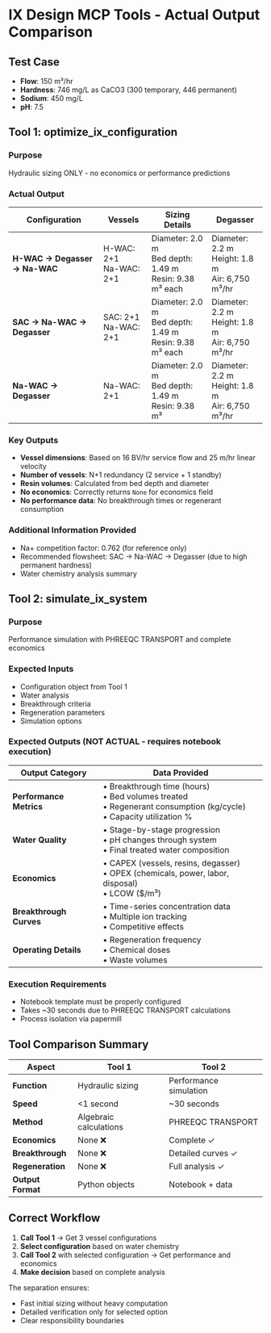 # IX Design MCP Tools - Actual Output Comparison

## Test Case
- **Flow**: 150 m³/hr
- **Hardness**: 746 mg/L as CaCO3 (300 temporary, 446 permanent)
- **Sodium**: 450 mg/L
- **pH**: 7.5

## Tool 1: optimize_ix_configuration

### Purpose
Hydraulic sizing ONLY - no economics or performance predictions

### Actual Output

| Configuration | Vessels | Sizing Details | Degasser |
|--------------|---------|----------------|----------|
| **H-WAC → Degasser → Na-WAC** | H-WAC: 2+1<br>Na-WAC: 2+1 | Diameter: 2.0 m<br>Bed depth: 1.49 m<br>Resin: 9.38 m³ each | Diameter: 2.2 m<br>Height: 1.8 m<br>Air: 6,750 m³/hr |
| **SAC → Na-WAC → Degasser** | SAC: 2+1<br>Na-WAC: 2+1 | Diameter: 2.0 m<br>Bed depth: 1.49 m<br>Resin: 9.38 m³ each | Diameter: 2.2 m<br>Height: 1.8 m<br>Air: 6,750 m³/hr |
| **Na-WAC → Degasser** | Na-WAC: 2+1 | Diameter: 2.0 m<br>Bed depth: 1.49 m<br>Resin: 9.38 m³ | Diameter: 2.2 m<br>Height: 1.8 m<br>Air: 6,750 m³/hr |

### Key Outputs
- **Vessel dimensions**: Based on 16 BV/hr service flow and 25 m/hr linear velocity
- **Number of vessels**: N+1 redundancy (2 service + 1 standby)
- **Resin volumes**: Calculated from bed depth and diameter
- **No economics**: Correctly returns `None` for economics field
- **No performance data**: No breakthrough times or regenerant consumption

### Additional Information Provided
- Na+ competition factor: 0.762 (for reference only)
- Recommended flowsheet: SAC → Na-WAC → Degasser (due to high permanent hardness)
- Water chemistry analysis summary

## Tool 2: simulate_ix_system

### Purpose
Performance simulation with PHREEQC TRANSPORT and complete economics

### Expected Inputs
- Configuration object from Tool 1
- Water analysis
- Breakthrough criteria
- Regeneration parameters
- Simulation options

### Expected Outputs (NOT ACTUAL - requires notebook execution)

| Output Category | Data Provided |
|----------------|---------------|
| **Performance Metrics** | • Breakthrough time (hours)<br>• Bed volumes treated<br>• Regenerant consumption (kg/cycle)<br>• Capacity utilization % |
| **Water Quality** | • Stage-by-stage progression<br>• pH changes through system<br>• Final treated water composition |
| **Economics** | • CAPEX (vessels, resins, degasser)<br>• OPEX (chemicals, power, labor, disposal)<br>• LCOW ($/m³) |
| **Breakthrough Curves** | • Time-series concentration data<br>• Multiple ion tracking<br>• Competitive effects |
| **Operating Details** | • Regeneration frequency<br>• Chemical doses<br>• Waste volumes |

### Execution Requirements
- Notebook template must be properly configured
- Takes ~30 seconds due to PHREEQC TRANSPORT calculations
- Process isolation via papermill

## Tool Comparison Summary

| Aspect | Tool 1 | Tool 2 |
|--------|--------|--------|
| **Function** | Hydraulic sizing | Performance simulation |
| **Speed** | <1 second | ~30 seconds |
| **Method** | Algebraic calculations | PHREEQC TRANSPORT |
| **Economics** | None ❌ | Complete ✓ |
| **Breakthrough** | None ❌ | Detailed curves ✓ |
| **Regeneration** | None ❌ | Full analysis ✓ |
| **Output Format** | Python objects | Notebook + data |

## Correct Workflow

1. **Call Tool 1** → Get 3 vessel configurations
2. **Select configuration** based on water chemistry
3. **Call Tool 2** with selected configuration → Get performance and economics
4. **Make decision** based on complete analysis

The separation ensures:
- Fast initial sizing without heavy computation
- Detailed verification only for selected option
- Clear responsibility boundaries